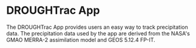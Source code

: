 # DROUGHTrac App

The DROUGHTrac App provides users an easy way to track precipitation data. The precipitation data used by the app are derived from the NASA's GMAO MERRA-2 assimilation model and GEOS 5.12.4 FP-IT. 



